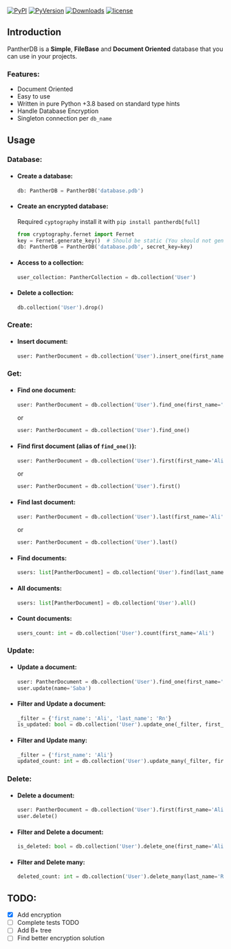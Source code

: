 
[![PyPI](https://img.shields.io/pypi/v/pantherdb?label=PyPI)](https://pypi.org/project/pantherdb/) [![PyVersion](https://img.shields.io/pypi/pyversions/pantherdb.svg)](https://pypi.org/project/pantherdb/) [![Downloads](https://static.pepy.tech/badge/pantherdb/month)](https://pepy.tech/project/pantherdb) [![license](https://img.shields.io/github/license/alirn76/pantherdb.svg)](https://github.com/alirn76/pantherdb/blob/main/LICENSE)

## Introduction

PantherDB is a <b>Simple</b>, <b>FileBase</b> and <b>Document Oriented</b> database that you can use in your projects.

### Features:
- Document Oriented
- Easy to use
- Written in pure Python +3.8 based on standard type hints
- Handle Database Encryption
- Singleton connection per `db_name`

## Usage

### Database:
- #### Create a database:
    ```python
    db: PantherDB = PantherDB('database.pdb')
    ```
  
- #### Create an encrypted database:
    Required `cyptography` install it with `pip install pantherdb[full]`
    ```python
    from cryptography.fernet import Fernet
    key = Fernet.generate_key()  # Should be static (You should not generate new key on every run)
    db: PantherDB = PantherDB('database.pdb', secret_key=key)
    ```

- #### Access to a collection:
    ```python
    user_collection: PantherCollection = db.collection('User')
    ```

- #### Delete a collection:
    ```python
    db.collection('User').drop()
    ```
### Create:
- #### Insert document:
    ```python
    user: PantherDocument = db.collection('User').insert_one(first_name='Ali', last_name='Rn')
    ```

### Get:
- #### Find one document:
    ```python
    user: PantherDocument = db.collection('User').find_one(first_name='Ali', last_name='Rn')
    ```
    or
    ```python
    user: PantherDocument = db.collection('User').find_one()
    ```
  
- #### Find first document (alias of `find_one()`):
    ```python
    user: PantherDocument = db.collection('User').first(first_name='Ali', last_name='Rn')
    ```
    or
    ```python
    user: PantherDocument = db.collection('User').first()
    ```
  
- #### Find last document:
    ```python
    user: PantherDocument = db.collection('User').last(first_name='Ali', last_name='Rn')
    ```
    or
    ```python
    user: PantherDocument = db.collection('User').last()
    ```
  
- #### Find documents:
    ```python
    users: list[PantherDocument] = db.collection('User').find(last_name='Rn')
    ```

- #### All documents:
    ```python
    users: list[PantherDocument] = db.collection('User').all()
    ```

- #### Count documents:
    ```python
    users_count: int = db.collection('User').count(first_name='Ali')
    ```

### Update:
- #### Update a document:
  ```python
  user: PantherDocument = db.collection('User').find_one(first_name='Ali', last_name='Rn')
  user.update(name='Saba')
  ```

- #### Filter and Update a document:
  ```python
  _filter = {'first_name': 'Ali', 'last_name': 'Rn'}
  is_updated: bool = db.collection('User').update_one(_filter, first_name='Saba')
  ```

- #### Filter and Update many:
  ```python
  _filter = {'first_name': 'Ali'}
  updated_count: int = db.collection('User').update_many(_filter, first_name='Saba')
  ```
  
### Delete:
- #### Delete a document:
  ```python
  user: PantherDocument = db.collection('User').first(first_name='Ali', last_name='Rn')
  user.delete()
  ```

- #### Filter and Delete a document:
  ```python
  is_deleted: bool = db.collection('User').delete_one(first_name='Ali', last_name='Rn')
  ```

- #### Filter and Delete many:
  ```python
  deleted_count: int = db.collection('User').delete_many(last_name='Rn')
  ```
  
## TODO:
- [x] Add encryption
- [ ] Complete tests TODO
- [ ] Add B+ tree
- [ ] Find better encryption solution
